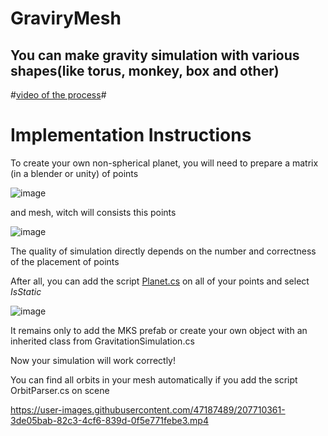 # GraviryMesh

## You can make gravity simulation with various shapes(like torus, monkey, box and other) ##

#[video of the process](https://youtu.be/_QT-49P0-c8)#

# Implementation Instructions

To create your own non-spherical planet, you will need to prepare a matrix (in a blender or unity) of points

![image](https://user-images.githubusercontent.com/47187489/207708890-d5f2eef5-2594-4567-ab2d-4b33f653c545.png)

and mesh, witch will consists this points 

![image](https://user-images.githubusercontent.com/47187489/207708972-c60db526-dec6-4598-9bb7-8bf75d1226ec.png)

The quality of simulation directly depends on the number and correctness of the placement of points

After all, you can add the script   [Planet.cs](https://github.com/Dmitry057/GraviryMesh/blob/main/Assets/Scripts/GravitationSimulation/Planet.cs) on all of your points and select *IsStatic*

![image](https://user-images.githubusercontent.com/47187489/207709589-703d6bae-cb40-473a-8720-4d9b123c7650.png)

It remains only to add the MKS prefab or create your own object with an inherited class from GravitationSimulation.cs

Now your simulation will work correctly!

You can find all orbits in your mesh automatically if you add the script OrbitParser.cs on scene

https://user-images.githubusercontent.com/47187489/207710361-3de05bab-82c3-4cf6-839d-0f5e771febe3.mp4

